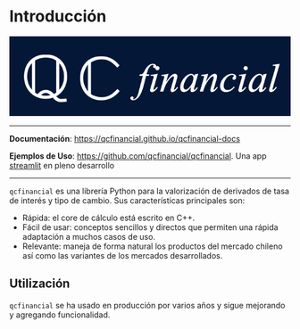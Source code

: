 # Introducción

![logo](./images/qcfinancial_horizontal.png)

---

**Documentación**: <a href="https://qcfinancial.github.io/qcfinancial-docs" target="_blank">https://qcfinancial.github.io/qcfinancial-docs</a>

**Ejemplos de Uso**: <a href="https://qcf-demo-app.streamlit.app" target="_blank">https://github.com/qcfinancial/qcfinancial</a>. Una app <a  href="https://streamlit.io" target="_blank">streamlit</a> en pleno desarrollo 

---

`qcfinancial` es una librería Python para la valorización de derivados de tasa de interés y tipo de cambio. Sus características principales son:

- Rápida: el core de cálculo está escrito en C++.
- Fácil de usar: conceptos sencillos y directos que permiten una rápida adaptación a muchos casos de uso.
- Relevante: maneja de forma natural los productos del mercado chileno así como las variantes de los mercados desarrollados.

## Utilización

`qcfinancial` se ha usado en producción por varios años y sigue mejorando y agregando funcionalidad.
